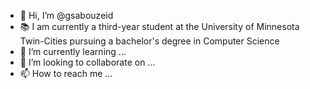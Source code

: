 - 👋 Hi, I’m @gsabouzeid
- :books: I am currently a third-year student at the University of Minnesota Twin-Cities pursuing a bachelor's degree in Computer Science
- 🌱 I’m currently learning ...
- 💞️ I’m looking to collaborate on ...
- 📫 How to reach me ...

<!---
gsabouzeid/gsabouzeid is a ✨ special ✨ repository because its `README.md` (this file) appears on your GitHub profile.
You can click the Preview link to take a look at your changes.
--->
